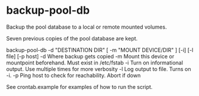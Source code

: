 # backup-pool-db
Backup the pool database to a local or remote mounted volumes.

Seven previous copies of the pool database are kept. 

  backup-pool-db -d "DESTINATION DIR" [ -m "MOUNT DEVICE/DIR" ] [-i] [-l file] [-p host]
  -d Where backup gets copied
  -m Mount this device or mountpoint beforehand. Must exist in /etc/fstab
  -i Turn on informational output.  Use multiple times for more verbosity
  -l Log output to file. Turns on -i.
  -p Ping host to check for reachability. Abort if down

See crontab.example for examples of how to run the script.
